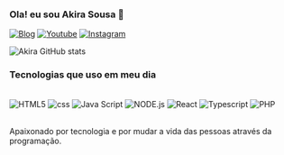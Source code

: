 ### Ola! eu sou Akira Sousa 🙏

[![Blog](https://img.shields.io/website-up-down-green-red/http/monip.org.svg)](https://unmk.com.br) [![Youtube](https://img.shields.io/badge/YouTube-FF0000?style=for-the-badge&logo=youtube&logoColor=white)](https://www.youtube.com/c/canaldoakira) [![Instagram](https://img.shields.io/badge/Instagram-E4405F?style=for-the-badge&logo=instagram&logoColor=white)](https://www.instagram.com/sousa.akira/)


![Akira GitHub stats](https://github-readme-stats.vercel.app/api?username=sousaakira&show_icons=true&theme=dracula)


### Tecnologias que uso em meu dia

<div style="display: inline_block"><br>
    <img aling="center" alt="HTML5" src="https://img.shields.io/badge/HTML5-E34F26?style=for-the-badge&logo=html5&logoColor=white" />
    <img aling="center" alt="css" src="https://img.shields.io/badge/CSS3-1572B6?style=for-the-badge&logo=css3&logoColor=white" />
    <img aling="center" alt="Java Script" src="https://img.shields.io/badge/JavaScript-F7DF1E?style=for-the-badge&logo=javascript&logoColor=black" />
    <img aling="center" alt="NODE.js" src="https://img.shields.io/badge/Node.js-43853D?style=for-the-badge&logo=node.js&logoColor=white" />
    <img aling="center" alt="React" src="https://img.shields.io/badge/React-20232A?style=for-the-badge&logo=react&logoColor=61DAFB" />
    <img aling="center" alt="Typescript" src="https://img.shields.io/badge/TypeScript-007ACC?style=for-the-badge&logo=typescript&logoColor=white" />
    <img aling="center" alt="PHP" src="https://img.shields.io/badge/PHP-777BB4?style=for-the-badge&logo=php&logoColor=white"/>
</div><br>

Apaixonado por tecnologia e por mudar a vida das pessoas através da programação.
